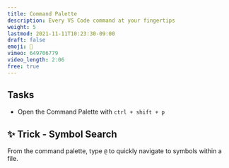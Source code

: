 ```yaml
---
title: Command Palette
description: Every VS Code command at your fingertips
weight: 5
lastmod: 2021-11-11T10:23:30-09:00
draft: false
emoji: 🎨
vimeo: 649706779
video_length: 2:06
free: true
---
```


## Tasks

- Open the Command Palette with `ctrl + shift + p`

## ✨ Trick - Symbol Search

From the command palette, type `@` to quickly navigate to symbols within a file.
